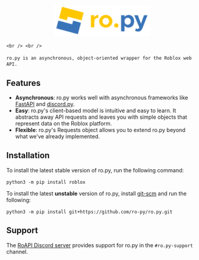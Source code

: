 <p align="center">
    <img src="./assets/logo-wordmark.svg" alt="ro.py" width="50%" />

    <br /> <br />

    ro.py is an asynchronous, object-oriented wrapper for the Roblox web API.
</p> 

## Features
- **Asynchronous**: ro.py works well with asynchronous frameworks like [FastAPI](https://fastapi.tiangolo.com/) and 
[discord.py](https://github.com/Rapptz/discord.py).  
- **Easy**: ro.py's client-based model is intuitive and easy to learn. 
  It abstracts away API requests and leaves you with simple objects that represent data on the Roblox platform.
- **Flexible**: ro.py's Requests object allows you to extend ro.py beyond what we've already implemented.

## Installation
To install the latest stable version of ro.py, run the following command:
```
python3 -m pip install roblox
```

To install the latest **unstable** version of ro.py, install [git-scm](https://git-scm.com/downloads) and run the following:
```
python3 -m pip install git+https://github.com/ro-py/ro.py.git
```

## Support
The [RoAPI Discord server](https://discord.gg/a69neqaNZ5) provides support for ro.py in the `#ro.py-support` channel.
